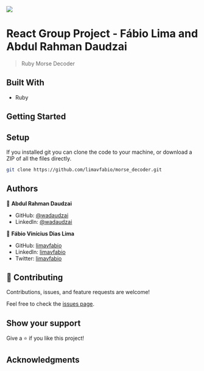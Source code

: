 ![](https://img.shields.io/badge/Microverse-blueviolet)

# React Group Project - Fábio Lima and Abdul Rahman Daudzai

> Ruby Morse Decoder

## Built With

- Ruby

## Getting Started

## Setup

If you installed git you can clone the code to your machine, or download a ZIP of all the files directly.

```bash
git clone https://github.com/limavfabio/morse_decoder.git
```

## Authors

👤 **Abdul Rahman Daudzai**

- GitHub: [@wadaudzai](https://github.com/wadaudzai)
- LinkedIn: [@wadaudzai](https://www.linkedin.com/in/)

👤 **Fábio Vinícius Dias Lima**

- GitHub: [limavfabio](https://github.com/limavfabio)
- LinkedIn: [limavfabio](https://www.linkedin.com/in/limavfabio)
- Twitter: [limavfabio](https://twitter.com/limavfabio)

## 🤝 Contributing

Contributions, issues, and feature requests are welcome!

Feel free to check the [issues page](../../issues/).

## Show your support

Give a ⭐️ if you like this project!

## Acknowledgments
